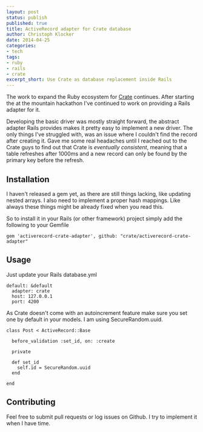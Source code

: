 ```yaml
---
layout: post
status: publish
published: true
title: ActiveRecord adapter for Crate database
author: Christoph Klocker
date: 2014-04-25
categories:
- tech
tags:
- ruby
- rails
- crate
excerpt_short: Use Crate as database replacement inside Rails
---
```


The work to expand the Ruby ecosystem for [Crate](http://www.crate.io) continues. After starting the
at the mountain hackathon I've continued to work on providing a Rails adapter for it.

Developing the basic driver was mostly straight forward, the abstract adapter Rails provides makes it pretty easy to implement
a new driver. The only things I've struggled with, was an issue where I couldn't find the record after creating it. Gave me
some real headaches until I reached out to the Crate guys to find out that Crate is _eventually consistent_, meaning that
a table refreshes after 1000ms and a new record can only be found by the primary key before the refresh.

## Installation

I haven't released a gem yet, as there are still things lacking, like updating nested arrays. I also need to implement
a proper hash mappings. Like always these things might be already fixed when you read this.

So to install it in your Rails (or other framework) project simply add the following to your Gemfile

    gem 'activerecord-crate-adapter', github: "crate/activerecord-crate-adapter"

## Usage

Just update your Rails database.yml

    default: &default
      adapter: crate
      host: 127.0.0.1
      port: 4200

As Crate doesn't come with an autoincrement feature make sure you set one by default in your models. I am using
SecureRandom.uuid.

    class Post < ActiveRecord::Base

      before_validation :set_id, on: :create

      private

      def set_id
        self.id = SecureRandom.uuid
      end

    end

## Contributing

Feel free to submit pull requests or log issues on Github. I try to implement it when I have time.
